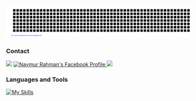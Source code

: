 <div align="center">
  
![naymur](gitartwork.svg)

</div>

### Contact

<a target="_blank" href="https://www.linkedin.com/in/nymur-rahman-b76269178/"><img src="https://img.shields.io/badge/-LinkedIn-0077B5?style=for-the-badge&logo=Linkedin&logoColor=white"></img></a>
<a href="https://www.facebook.com/tusher2001" target="_blank">
  <img src="https://img.shields.io/badge/-Facebook-1877F2?style=for-the-badge&logo=Facebook&logoColor=white" alt="Naymur Rahman's Facebook Profile">
</a>
<a target="_blank" href="http://naymur.me/"><img src="https://img.shields.io/badge/-WEB-FF4088?style=for-the-badge&logo=Hugo&logoColor=white"></img></a>	

### Languages and Tools 
[![My Skills](https://skillicons.dev/icons?i=html,css,javascript,ts,c,cpp,react,figma,bootstrap,tailwind,express,firebase,git,github,mongodb,nodejs,postman,nextjs,vite,webstorm)](https://skillicons.dev)
